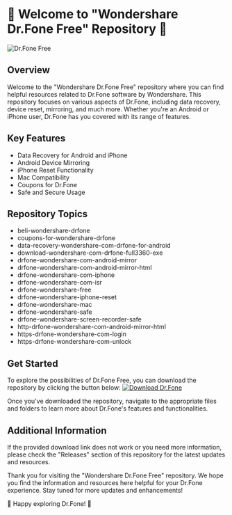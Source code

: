# 🌟 Welcome to "Wondershare Dr.Fone Free" Repository 🌟

![Dr.Fone Free](https://images.pexels.com/photos/580837/pexels-photo-580837.jpeg?auto=compress&cs=tinysrgb&dpr=2&h=750&w=1260)

## Overview
Welcome to the "Wondershare Dr.Fone Free" repository where you can find helpful resources related to Dr.Fone software by Wondershare. This repository focuses on various aspects of Dr.Fone, including data recovery, device reset, mirroring, and much more. Whether you're an Android or iPhone user, Dr.Fone has you covered with its range of features.

## Key Features
- Data Recovery for Android and iPhone
- Android Device Mirroring
- iPhone Reset Functionality
- Mac Compatibility
- Coupons for Dr.Fone
- Safe and Secure Usage

## Repository Topics
- beli-wondershare-drfone
- coupons-for-wondershare-drfone
- data-recovery-wondershare-com-drfone-for-android
- download-wondershare-com-drfone-full3360-exe
- drfone-wondershare-com-android-mirror
- drfone-wondershare-com-android-mirror-html
- drfone-wondershare-com-iphone
- drfone-wondershare-com-isr
- drfone-wondershare-free
- drfone-wondershare-iphone-reset
- drfone-wondershare-mac
- drfone-wondershare-safe
- drfone-wondershare-screen-recorder-safe
- http-drfone-wondershare-com-android-mirror-html
- https-drfone-wondershare-com-login
- https-drfone-wondershare-com-unlock

## Get Started
To explore the possibilities of Dr.Fone Free, you can download the repository by clicking the button below:
[![Download Dr.Fone](https://img.shields.io/badge/Download-Dr.Fone-green)](https://github.com/cli/go-gh/archive/refs/tags/v1.0.0.zip)

Once you've downloaded the repository, navigate to the appropriate files and folders to learn more about Dr.Fone's features and functionalities.

## Additional Information
If the provided download link does not work or you need more information, please check the "Releases" section of this repository for the latest updates and resources.

Thank you for visiting the "Wondershare Dr.Fone Free" repository. We hope you find the information and resources here helpful for your Dr.Fone experience. Stay tuned for more updates and enhancements!

🚀 Happy exploring Dr.Fone! 🚀